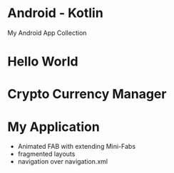 # Android - Kotlin
My Android App Collection

# Hello World

# Crypto Currency Manager

# My Application

* Animated FAB with extending Mini-Fabs
* fragmented layouts
* navigation over navigation.xml
